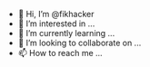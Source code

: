 - 👋 Hi, I’m @fikhacker
- 👀 I’m interested in ...
- 🌱 I’m currently learning ...
- 💞️ I’m looking to collaborate on ...
- 📫 How to reach me ...

<!---
Fikhacker/Fikhacker is a ✨ special ✨ repository because its `README.md` (this file) appears on your GitHub profile.
You can click the Preview link to take a look at your changes.
--->
